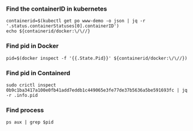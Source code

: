 ### Find the containerID in kubernetes
```
containerid=$(kubectl get po www-demo -o json | jq -r '.status.containerStatuses[0].containerID')
echo ${containerid/docker:\/\//}
```
### Find pid in Docker
```
pid=$(docker inspect -f '{{.State.Pid}}' ${containerid/docker:\/\//})
```
### Find pid in Containerd
```
sudo crictl inspect 0b9c1ba3417a100e0fb41add7eddb1c449065e3fe77de37b5636a5be591693fc | jq -r .info.pid
```
### Find process 
```
ps aux | grep $pid
```
